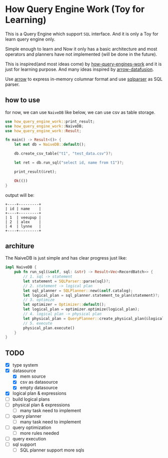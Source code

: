# How Query Engine Work (Toy for Learning)

This is a Query Engine which support `SQL` interface. And it is only a Toy for learn query engine only. 

Simple enough to learn and Now it only has a basic architecture and most operators and planners have not implemented (will be done in the future).

This is inspired(and most ideas come) by [how-query-engines-work](https://github.com/andygrove/how-query-engines-work) and it is just for learning purpose. And many ideas inspired by [arrow-datafusion](https://github.com/apache/arrow-datafusion).

Use [arrow](https://github.com/apache/arrow-rs) to express in-memory columnar format and use [sqlparser](https://github.com/sqlparser-rs/sqlparser-rs) as SQL parser.

## how to use

for now, we can use `NaiveDB` like below, we can use csv as table storage.

```rust
use how_query_engine_work::print_result;
use how_query_engine_work::NaiveDB;
use how_query_engine_work::Result;

fn main() -> Result<()> {
    let mut db = NaiveDB::default();

    db.create_csv_table("t1", "test_data.csv")?;

    let ret = db.run_sql("select id, name from t1")?;

    print_result(&ret);

    Ok(())
}
```

output will be:

```
+----+---------+
| id | name    |
+----+---------+
| 1  | veeupup |
| 2  | alex    |
| 4  | lynne   |
+----+---------+
```

## architure

The NaiveDB is just simple and has clear progress just like:

```rust
impl NaiveDB {
    pub fn run_sql(&self, sql: &str) -> Result<Vec<RecordBatch>> {
        // 1. sql -> statement
        let statement = SQLParser::parse(sql)?;
        // 2. statement -> logical plan
        let sql_planner = SQLPlanner::new(&self.catalog);
        let logical_plan = sql_planner.statement_to_plan(statement)?;
        // 3. optimize
        let optimizer = Optimizer::default();
        let logical_plan = optimizer.optimize(logical_plan);
        // 4. logical plan -> physical plan
        let physical_plan = QueryPlanner::create_physical_plan(&logical_plan)?;
        // 5. execute
        physical_plan.execute()
    }
}
```


## TODO

- [x] type system
- [x] datasource
    - [x] mem source
    - [x] csv as datasource
    - [x] empty datasource
- [x] logical plan & expressions
- [ ] build logical plans
- [ ] physical plan & expressions
    - [ ] many task need to implement
- [ ] query planner
    - [ ] many task need to implement
- [ ] query optimization
    - [ ] more rules needed
- [ ] query execution
- [ ] sql support
    - [ ] SQL planner support more sqls

